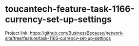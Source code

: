 # toucantech-feature-task-1166-currency-set-up-settings
Project link: https://github.com/BusinessBecause/network-site/tree/feature/task-1166-currency-set-up-settings

